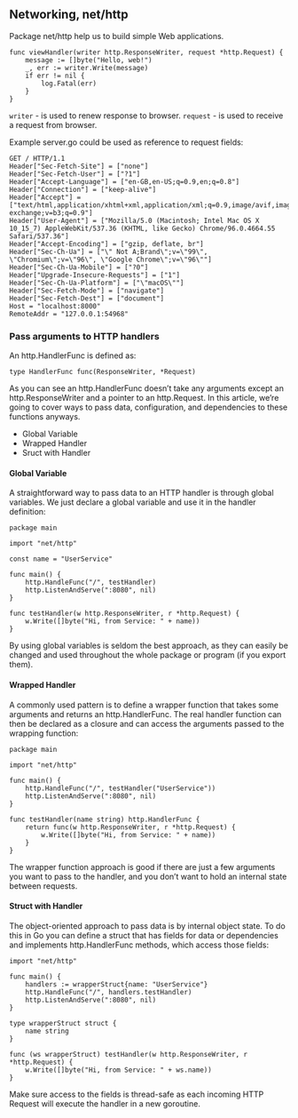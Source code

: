 ## Networking, net/http 
Package net/http help us to build simple Web applications.

```
func viewHandler(writer http.ResponseWriter, request *http.Request) {
	message := []byte("Hello, web!")
	_, err := writer.Write(message)
	if err != nil {
		log.Fatal(err)
	}
}
```  
`writer` - is used to renew response to browser. `request` - is used to receive a request from browser.

Example server.go could be used as reference to request fields:
```
GET / HTTP/1.1
Header["Sec-Fetch-Site"] = ["none"]
Header["Sec-Fetch-User"] = ["?1"]
Header["Accept-Language"] = ["en-GB,en-US;q=0.9,en;q=0.8"]
Header["Connection"] = ["keep-alive"]
Header["Accept"] = ["text/html,application/xhtml+xml,application/xml;q=0.9,image/avif,image/webp,image/apng,*/*;q=0.8,application/signed-exchange;v=b3;q=0.9"]
Header["User-Agent"] = ["Mozilla/5.0 (Macintosh; Intel Mac OS X 10_15_7) AppleWebKit/537.36 (KHTML, like Gecko) Chrome/96.0.4664.55 Safari/537.36"]
Header["Accept-Encoding"] = ["gzip, deflate, br"]
Header["Sec-Ch-Ua"] = ["\" Not A;Brand\";v=\"99\", \"Chromium\";v=\"96\", \"Google Chrome\";v=\"96\""]
Header["Sec-Ch-Ua-Mobile"] = ["?0"]
Header["Upgrade-Insecure-Requests"] = ["1"]
Header["Sec-Ch-Ua-Platform"] = ["\"macOS\""]
Header["Sec-Fetch-Mode"] = ["navigate"]
Header["Sec-Fetch-Dest"] = ["document"]
Host = "localhost:8000"
RemoteAddr = "127.0.0.1:54968"
``` 
### Pass arguments to HTTP handlers
An http.HandlerFunc is defined as:
```
type HandlerFunc func(ResponseWriter, *Request)
```
As you can see an http.HandlerFunc doesn’t take any arguments except an http.ResponseWriter and a pointer to an http.Request. In this article, we’re going to cover ways to pass data, configuration, and dependencies to these functions anyways.
* Global Variable
* Wrapped Handler
* Sruct with Handler

#### Global Variable
A straightforward way to pass data to an HTTP handler is through global variables. We just declare a global variable and use it in the handler definition:
```
package main

import "net/http"

const name = "UserService"

func main() {
    http.HandleFunc("/", testHandler)
    http.ListenAndServe(":8080", nil)
}

func testHandler(w http.ResponseWriter, r *http.Request) {
    w.Write([]byte("Hi, from Service: " + name))
}
```
By using global variables is seldom the best approach, as they can easily be changed and used throughout the whole package or program (if you export them).

#### Wrapped Handler
A commonly used pattern is to define a wrapper function that takes some arguments and returns an http.HandlerFunc. The real handler function can then be declared as a closure and can access the arguments passed to the wrapping function:
```
package main

import "net/http"

func main() {
    http.HandleFunc("/", testHandler("UserService"))
    http.ListenAndServe(":8080", nil)
}

func testHandler(name string) http.HandlerFunc {
    return func(w http.ResponseWriter, r *http.Request) {
        w.Write([]byte("Hi, from Service: " + name))
    }
}
```
The wrapper function approach is good if there are just a few arguments you want to pass to the handler, and you don’t want to hold an internal state between requests.

#### Struct with Handler
The object-oriented approach to pass data is by internal object state. To do this in Go you can define a struct that has fields for data or dependencies and implements http.HandlerFunc methods, which access those fields:
```
import "net/http"

func main() {
    handlers := wrapperStruct{name: "UserService"}
    http.HandleFunc("/", handlers.testHandler)
    http.ListenAndServe(":8080", nil)
}

type wrapperStruct struct {
    name string
}

func (ws wrapperStruct) testHandler(w http.ResponseWriter, r *http.Request) {
    w.Write([]byte("Hi, from Service: " + ws.name))
}
```
Make sure access to the fields is thread-safe as each incoming HTTP Request will execute the handler in a new goroutine.
